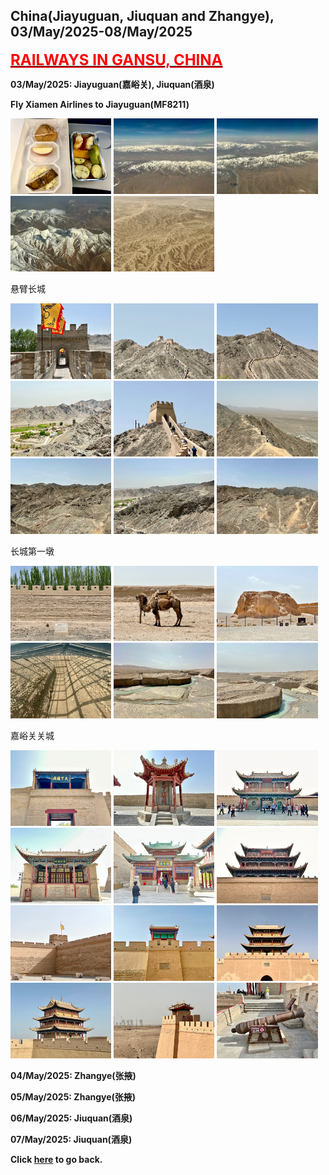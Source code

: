 ## China(Jiayuguan, Jiuquan and Zhangye), 03/May/2025-08/May/2025

**[<font color=red size=5><u>RAILWAYS IN GANSU, CHINA</u></font>](https://wqgcx.github.io/transport/20250503CN/CR/)**

**03/May/2025: Jiayuguan(嘉峪关), Jiuquan(酒泉)**

**Fly Xiamen Airlines to Jiayuguan(MF8211)**

<img src="../20250503CN_photos/IMG_8969.jpeg" width="32%">
<img src="../20250503CN_photos/IMG_8970.jpeg" width="32%">
<img src="../20250503CN_photos/IMG_8971.jpeg" width="32%">
<img src="../20250503CN_photos/IMG_8972.jpeg" width="32%">
<img src="../20250503CN_photos/IMG_8973.jpeg" width="32%">

悬臂长城

<img src="../20250503CN_photos/IMG_8974.jpeg" width="32%">
<img src="../20250503CN_photos/IMG_8976.jpeg" width="32%">
<img src="../20250503CN_photos/IMG_8977.jpeg" width="32%">
<img src="../20250503CN_photos/IMG_8980.jpeg" width="32%">
<img src="../20250503CN_photos/IMG_8982.jpeg" width="32%">
<img src="../20250503CN_photos/IMG_8983.jpeg" width="32%">
<img src="../20250503CN_photos/IMG_8984.jpeg" width="32%">
<img src="../20250503CN_photos/IMG_8985.jpeg" width="32%">
<img src="../20250503CN_photos/IMG_8986.jpeg" width="32%">

长城第一墩

<img src="../20250503CN_photos/IMG_8990.jpeg" width="32%">
<img src="../20250503CN_photos/IMG_8991.jpeg" width="32%">
<img src="../20250503CN_photos/IMG_8993.jpeg" width="32%">
<img src="../20250503CN_photos/IMG_8998.jpeg" width="32%">
<img src="../20250503CN_photos/IMG_9003.jpeg" width="32%">
<img src="../20250503CN_photos/IMG_9004.jpeg" width="32%">

嘉峪关关城

<img src="../20250503CN_photos/IMG_9010.jpeg" width="32%">
<img src="../20250503CN_photos/IMG_9013.jpeg" width="32%">
<img src="../20250503CN_photos/IMG_9016.jpeg" width="32%">
<img src="../20250503CN_photos/IMG_9022.jpeg" width="32%">
<img src="../20250503CN_photos/IMG_9023.jpeg" width="32%">
<img src="../20250503CN_photos/IMG_9030.jpeg" width="32%">
<img src="../20250503CN_photos/IMG_9032.jpeg" width="32%">
<img src="../20250503CN_photos/IMG_9036.jpeg" width="32%">
<img src="../20250503CN_photos/IMG_9039.jpeg" width="32%">
<img src="../20250503CN_photos/IMG_9042.jpeg" width="32%">
<img src="../20250503CN_photos/IMG_9045.jpeg" width="32%">
<img src="../20250503CN_photos/IMG_9046.jpeg" width="32%">

**04/May/2025: Zhangye(张掖)**

**05/May/2025: Zhangye(张掖)**

**06/May/2025: Jiuquan(酒泉)**

**07/May/2025: Jiuquan(酒泉)**

**Click [here](https://wqgcx.github.io/transport/) to go back.**
